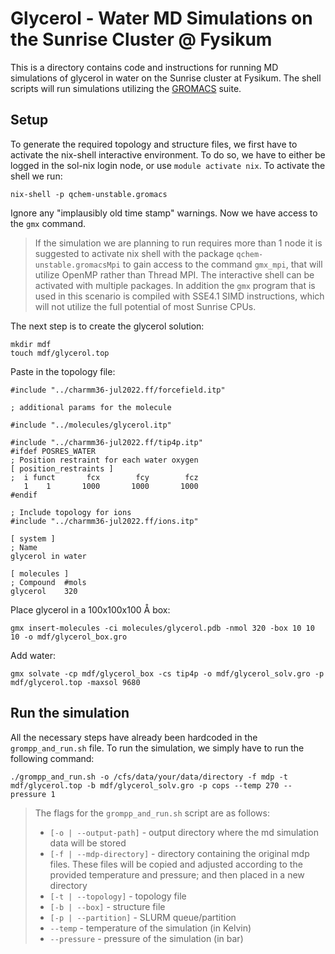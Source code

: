 
# Glycerol - Water MD Simulations on the Sunrise Cluster @ Fysikum

This is a directory contains code and instructions for running MD simulations of glycerol in water on the Sunrise cluster at Fysikum. The shell scripts will run simulations utilizing the [GROMACS](https://manual.gromacs.org/2023/) suite.

## Setup

To generate the required topology and structure files, we first have to activate the nix-shell interactive environment. To do so, we have to either be logged in the sol-nix login node, or use `module activate nix`. To activate the shell we run:

```shell
nix-shell -p qchem-unstable.gromacs
```

Ignore any "implausibly old time stamp" warnings. Now we have access to the `gmx` command.

> If the simulation we are planning to run requires more than 1 node it is suggested to activate nix shell with the package `qchem-unstable.gromacsMpi` to gain access to the command `gmx_mpi`, that will utilize OpenMP rather than Thread MPI. The interactive shell can be activated with multiple packages. In addition the `gmx` program that is used in this scenario is compiled with SSE4.1 SIMD instructions, which will not utilize the full potential of most Sunrise CPUs.

The next step is to create the glycerol solution:

```shell
mkdir mdf
touch mdf/glycerol.top
```

Paste in the topology file:

```text
#include "../charmm36-jul2022.ff/forcefield.itp"

; additional params for the molecule

#include "../molecules/glycerol.itp"

#include "../charmm36-jul2022.ff/tip4p.itp"
#ifdef POSRES_WATER
; Position restraint for each water oxygen
[ position_restraints ]
;  i funct		 fcx		fcy		   fcz
   1	1		1000	   1000		  1000
#endif

; Include topology for ions
#include "../charmm36-jul2022.ff/ions.itp"

[ system ]
; Name
glycerol in water

[ molecules ]
; Compound  #mols
glycerol    320
```

Place glycerol in a 100x100x100 Å box:

```shell
gmx insert-molecules -ci molecules/glycerol.pdb -nmol 320 -box 10 10 10 -o mdf/glycerol_box.gro
```

Add water:

```shell
gmx solvate -cp mdf/glycerol_box -cs tip4p -o mdf/glycerol_solv.gro -p mdf/glycerol.top -maxsol 9680
```

## Run the simulation

All the necessary steps have already been hardcoded in the `grompp_and_run.sh` file. To run the simulation, we simply have to run the following command:

```shell
./grompp_and_run.sh -o /cfs/data/your/data/directory -f mdp -t mdf/glycerol.top -b mdf/glycerol_solv.gro -p cops --temp 270 --pressure 1
```

> The flags for the `grompp_and_run.sh` script are as follows:
>
> - `[-o | --output-path]` - output directory where the md simulation data will be stored
> - `[-f | --mdp-directory]` - directory containing the original mdp files. These files will be copied and adjusted according to the provided temperature and pressure; and then placed in a new directory
> - `[-t | --topology]` - topology file
> - `[-b | --box]` - structure file
> - `[-p | --partition]` - SLURM queue/partition
> - `--temp` - temperature of the simulation (in Kelvin)
> - `--pressure` - pressure of the simulation (in bar)
>
